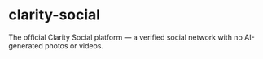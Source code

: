 # clarity-social
The official Clarity Social platform — a verified social network with no AI-generated photos or videos.

